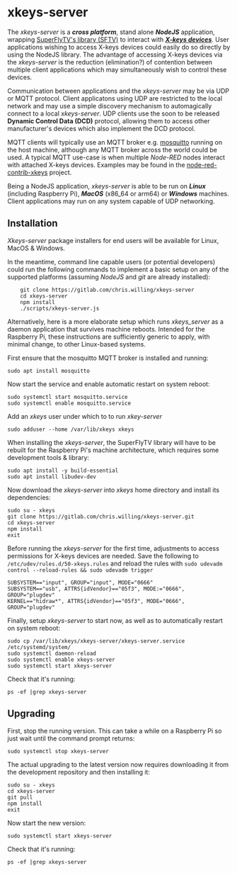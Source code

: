 # xkeys-server

The _xkeys-server_ is a ***cross platform***, stand alone ***NodeJS*** application, wrapping [SuperFlyTV's library (SFTV)](https://github.com/SuperFlyTV/xkeys) to interact with [***X-keys devices***](https://xkeys.com/). User applications wishing to access X-keys devices could easily do so directly by using the NodeJS library. The advantage of accessing X-keys devices via the _xkeys-server_ is the reduction (elimination?) of contention between multiple client applications which may simultaneously wish to control these devices.

Communication between applications and the _xkeys-server_ may be via UDP or MQTT protocol. Client applicatons using UDP are restricted to the local network and may use a simple discovery mechanism to automagically connect to a local _xkeys-server_. UDP clients use the soon to be released **Dynamic Control Data (DCD)** protocol, allowing them to access other manufacturer's devices which also implement the DCD protocol.

MQTT clients will typically use an MQTT broker e.g. [mosquitto](https://mosquitto.org) running on the host machine, although any MQTT broker across the world could be used. A typical MQTT use-case is when multiple _Node-RED_ nodes interact with attached X-keys devices. Examples may be found in the [node-red-contrib-xkeys](https://gitlab.com/chris.willing/node-red-contrib-xkeys) project. 

Being a NodeJS application, _xkeys-server_ is able to be run on ***Linux*** (including Raspberry Pi), ***MacOS*** (x86_64 or arm64) or ***Windows*** machines. Client applications may run on any system capable of UDP networking.

## Installation

_Xkeys-server_ package installers for end users will be available for Linux, MacOS & Windows.

In the meantime, command line capable users (or potential developers) could run the following commands to implement a basic setup on any of the supported platforms (assuming _NodeJS_ and _git_ are already installed):
```
    git clone https://gitlab.com/chris.willing/xkeys-server
    cd xkeys-server
    npm install
    ./scripts/xkeys-server.js
```

Alternatively, here is a more elaborate setup which runs _xkeys_server_ as a daemon application that survives machine reboots.
Intended for the Raspberry Pi, these instructions are sufficiently generic to apply, with minimal change, to other Linux-based systems.

First ensure that the mosquitto MQTT broker is installed and running:
```
sudo apt install mosquitto
```
Now start the service and enable automatic restart on system reboot:
```
sudo systemctl start mosquitto.service
sudo systemctl enable mosquitto.service
```
Add an _xkeys_ user under which to to run _xkey-server_
```
sudo adduser --home /var/lib/xkeys xkeys
```
When installing the _xkeys-server_, the SuperFlyTV library will have to be rebuilt for the Raspberry Pi's machine architecture, which requires some development tools & library:
```
sudo apt install -y build-essential
sudo apt install libudev-dev
```
Now download the _xkeys-server_ into _xkeys_ home directory and install its dependencies:
```
sudo su - xkeys
git clone https://gitlab.com/chris.willing/xkeys-server.git
cd xkeys-server
npm install
exit
```


Before running the _xkeys-server_ for the first time, adjustments to access permissions for X-keys devices are needed. Save the following to `/etc/udev/rules.d/50-xkeys.rules` and reload the rules with `sudo udevadm control --reload-rules && sudo udevadm trigger`
```
SUBSYSTEM=="input", GROUP="input", MODE="0666"
SUBSYSTEM=="usb", ATTRS{idVendor}=="05f3", MODE:="0666", GROUP="plugdev"
KERNEL=="hidraw*", ATTRS{idVendor}=="05f3", MODE="0666", GROUP="plugdev"
```


Finally, setup _xkeys-server_ to start now, as well as to automatically restart on system reboot:
```
sudo cp /var/lib/xkeys/xkeys-server/xkeys-server.service /etc/systemd/system/
sudo systemctl daemon-reload
sudo systemctl enable xkeys-server
sudo systemctl start xkeys-server
```
Check that it's running:
```
ps -ef |grep xkeys-server
```


## Upgrading

First, stop the running version. This can take a while on a Raspberry Pi so just wait until the command prompt returns:
```
sudo systemctl stop xkeys-server
```

The actual upgrading to the latest version now requires downloading it from the development repository and then installing it:
```
sudo su - xkeys
cd xkeys-server
git pull
npm install
exit
```
Now start the new version:
```
sudo systemctl start xkeys-server
```
Check that it's running:
```
ps -ef |grep xkeys-server
```
